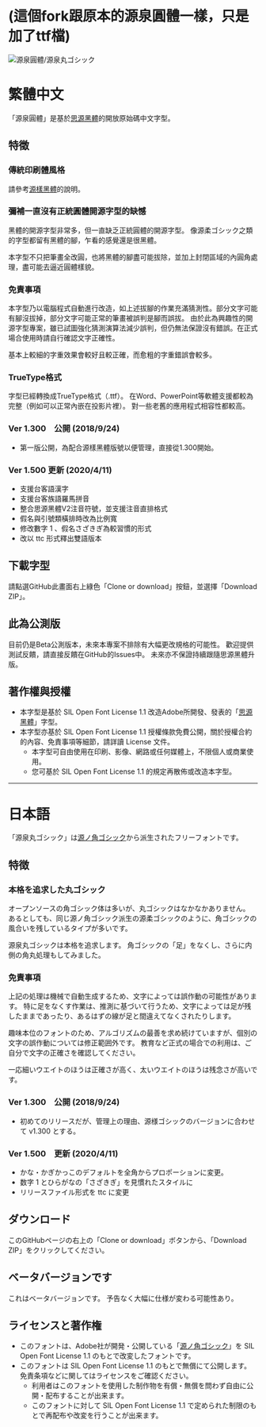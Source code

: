 # (這個fork跟原本的源泉圓體一樣，只是加了ttf檔)

![源泉圓體/源泉丸ゴシック](https://buttaiwan.github.io/font/pics/gensen.png)

# 繁體中文

「源泉圓體」是基於[思源黑體](https://github.com/adobe-fonts/source-han-sans/)的開放原始碼中文字型。

## 特徵

### 傳統印刷體風格

請參考[源樣黑體](https://github.com/ButTaiwan/genyog-font/tree/master)的說明。

### 彌補一直沒有正統圓體開源字型的缺憾

黑體的開源字型非常多，但一直缺乏正統圓體的開源字型。
像源柔ゴシック之類的字型都留有黑體的腳，乍看的感覺還是很黑體。

本字型不只把筆畫全改圓，也將黑體的腳盡可能拔除，並加上封閉區域的內圓角處理，盡可能去逼近圓體樣貌。

### 免責事項

本字型乃以電腦程式自動進行改造，如上述拔腳的作業充滿猜測性。部分文字可能有腳沒拔掉，部分文字可能正常的筆畫被誤判是腳而誤拔。
由於此為興趣性的開源字型專案，雖已試圖強化猜測演算法減少誤判，但仍無法保證沒有錯誤。在正式場合使用時請自行確認文字正確性。

基本上較細的字重效果會較好且較正確，而愈粗的字重錯誤會較多。

### TrueType格式

字型已經轉換成TrueType格式（.ttf）。
在Word、PowerPoint等軟體支援都較為完整（例如可以正常內嵌在投影片裡）。
對一些老舊的應用程式相容性都較高。

### Ver 1.300　公開 (2018/9/24)

* 第一版公開，為配合源樣黑體版號以便管理，直接從1.300開始。

### Ver 1.500 更新 (2020/4/11)

* 支援台客語漢字
* 支援台客族語羅馬拼音
* 整合思源黑體V2注音符號，並支援注音直排格式
* 假名與引號類橫排時改為比例寬
* 修改數字 1 、假名さざきぎ為較習慣的形式
* 改以 ttc 形式釋出雙語版本

## 下載字型

請點選GitHub此畫面右上綠色「Clone or download」按鈕，並選擇「Download ZIP」。

## 此為公測版

目前仍是Beta公測版本，未來本專案不排除有大幅更改規格的可能性。
歡迎提供測試反饋，請直接反饋在GitHub的Issues中。
未來亦不保證持續跟隨思源黑體升版。

## 著作權與授權

* 本字型是基於 SIL Open Font License 1.1 改造Adobe所開發、發表的「[思源黑體](https://github.com/adobe-fonts/source-han-sans/)」字型。
* 本字型亦基於 SIL Open Font License 1.1 授權條款免費公開，關於授權合約的內容、免責事項等細節，請詳讀 License 文件。
    * 本字型可自由使用在印刷、影像、網路或任何媒體上，不限個人或商業使用。
    * 您可基於 SIL Open Font License 1.1 的規定再散佈或改造本字型。

----

# 日本語

「源泉丸ゴシック」は[源ノ角ゴシック](https://github.com/adobe-fonts/source-han-sans/)から派生されたフリーフォントです。

## 特徴

### 本格を追求した丸ゴシック

オープンソースの角ゴシック体は多いが、丸ゴシックはなかなかありません。
あるとしても、同じ源ノ角ゴシック派生の源柔ゴシックのように、角ゴシックの風合いを残しているタイプが多いです。

源泉丸ゴシックは本格を追求します。
角ゴシックの「足」をなくし、さらに内側の角丸処理もしてみました。

### 免責事項

上記の処理は機械で自動生成するため、文字によっては誤作動の可能性があります。
特に足をなくす作業は、推測に基づいて行うため、文字によっては足が残したままであったり、あるはずの線が足と間違えてなくされたりします。

趣味本位のフォントのため、アルゴリズムの最善を求め続けていますが、個別の文字の誤作動については修正範囲外です。
教育など正式の場合での利用は、ご自分で文字の正確さを確認してください。

一応細いウエイトのほうは正確さが高く、太いウエイトのほうは残念さが高いです。

### Ver 1.300　公開 (2018/9/24)

* 初めてのリリースだが、管理上の理由、源様ゴシックのバージョンに合わせて v1.300 とする。

### Ver 1.500　更新 (2020/4/11)

* かな・かぎかっこのデフォルトを全角からプロポーションに変更。
* 数字 1 とひらがなの「さざきぎ」を見慣れたスタイルに
* リリースファイル形式を ttc に変更

## ダウンロード

このGitHubページの右上の「Clone or download」ボタンから、「Download ZIP」をクリックしてください。

## ベータバージョンです

これはベータバージョンです。
予告なく大幅に仕様が変わる可能性あり。

## ライセンスと著作権

* このフォントは、Adobe社が開発・公開している「[源ノ角ゴシック](https://github.com/adobe-fonts/source-han-sans/)」を SIL Open Font License 1.1 のもとで改変したフォントです。
* このフォントは SIL Open Font License 1.1 のもとで無償にて公開します。免責条項などに関してはライセンスをご確認ください。
    * 利用者はこのフォントを使用した制作物を有償・無償を問わず自由に公開・配布することが出来ます。 　
    * このフォントに対して SIL Open Font License 1.1 で定められた制限のもとで再配布や改変を行うことが出来ます。
